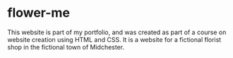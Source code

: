 # flower-me
This website is part of my portfolio, and was created as part of a course on website creation using HTML and CSS.
It is a website for a fictional florist shop in the fictional town of Midchester.
